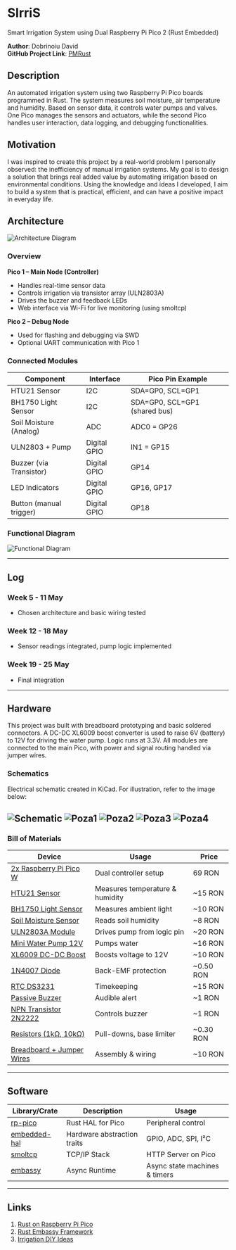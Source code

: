 # SIrriS

Smart Irrigation System using Dual Raspberry Pi Pico 2 (Rust Embedded)


**Author**: Dobrinoiu David \
**GitHub Project Link**: [PMRust](https://github.com/UPB-PMRust-Students/proiect-david1203d)



## Description

An automated irrigation system using two Raspberry Pi Pico boards programmed in Rust.
The system measures soil moisture, air temperature and humidity. 
Based on sensor data, it controls water pumps and valves. One Pico manages the sensors
and actuators, while the second Pico handles user interaction, data logging, 
and debugging functionalities.

## Motivation

I was inspired to create this project by a real-world problem I personally observed: 
the inefficiency of manual irrigation systems. My goal is to design a solution that 
brings real added value by automating irrigation based on environmental conditions. 
Using the knowledge and ideas I developed, I aim to build a system that is practical, 
efficient, and can have a positive impact in everyday life.


## Architecture

![Architecture Diagram](Diag_arh.svg)

### Overview

**Pico 1 – Main Node (Controller)**
- Handles real-time sensor data
- Controls irrigation via transistor array (ULN2803A)
- Drives the buzzer and feedback LEDs
- Web interface via Wi-Fi for live monitoring (using smoltcp)

**Pico 2 – Debug Node**
- Used for flashing and debugging via SWD
- Optional UART communication with Pico 1

### Connected Modules

| Component | Interface | Pico Pin Example |
|----------|-----------|------------------|
| HTU21 Sensor | I2C | SDA=GP0, SCL=GP1 |
| BH1750 Light Sensor | I2C | SDA=GP0, SCL=GP1 (shared bus) |
| Soil Moisture (Analog) | ADC | ADC0 = GP26 |
| ULN2803 + Pump | Digital GPIO | IN1 = GP15 |
| Buzzer (via Transistor) | Digital GPIO | GP14 |
| LED Indicators | Digital GPIO | GP16, GP17 |
| Button (manual trigger) | Digital GPIO | GP18 |


### Functional Diagram

![Functional Diagram](Diag_func.svg)

---

## Log

### Week 5 - 11 May
- Chosen architecture and basic wiring tested

### Week 12 - 18 May
- Sensor readings integrated, pump logic implemented

### Week 19 - 25 May
- Final integration

---

## Hardware

This project was built with breadboard prototyping and basic soldered connectors. A DC-DC XL6009 boost converter is used to raise 6V (battery) to 12V for driving the water pump. Logic runs at 3.3V. All modules are connected to the main Pico, with power and signal routing handled via jumper wires.

### Schematics

Electrical schematic created in KiCad. For illustration, refer to the image below:

![Schematic](Schematic.svg)
![Poza1](Poza1.webp)
![Poza2](Poza2.webp)
![Poza3](Poza3.webp)
![Poza4](Poza4.webp)
---

### Bill of Materials

| Device | Usage | Price |
|--------|-------|-------|
| [2x Raspberry Pi Pico W](https://www.optimusdigital.ro/en/raspberry-pi-boards/12394-raspberry-pi-pico-w.html) | Dual controller setup | 69 RON |
| [HTU21 Sensor](https://www.optimusdigital.ro/ro/senzori-temperatura/1193-senzor-de-temperatura-si-umiditate-htu21.html) | Measures temperature & humidity | ~15 RON |
| [BH1750 Light Sensor](https://www.optimusdigital.ro/ro/senzori-lumina/3103-senzor-de-lumina-bh1750.html) | Measures ambient light | ~10 RON |
| [Soil Moisture Sensor](https://ardushop.ro/ro/senzori/1286-modul-senzor-umiditate-sol-higrometru-6427854018571.html) | Reads soil humidity | ~8 RON |
| [ULN2803A Module](https://www.optimusdigital.ro/ro/module/6822-modul-uln2803a-8x-transistor-darlington.html) | Drives pump from logic pin | ~20 RON |
| [Mini Water Pump 12V](https://www.optimusdigital.ro/ro/motoare-pompe/360-mini-pompa-de-apa-3-6v-dc.html) | Pumps water | ~16 RON |
| [XL6009 DC-DC Boost](https://www.optimusdigital.ro/ro/alimentare/1379-convertor-xl6009.html) | Boosts voltage to 12V | ~10 RON |
| [1N4007 Diode](https://www.optimusdigital.ro/ro/diode/4713-dioda-redresare-1n4007.html) | Back-EMF protection | ~0.50 RON |
| [RTC DS3231](https://www.optimusdigital.ro/ro/ceasuri-in-timp-real-rtc/2066-modul-rtc-ds3231-i2c.html) | Timekeeping | ~15 RON |
| [Passive Buzzer](https://www.optimusdigital.ro/ro/buzzer/123-buzzer-pasiv-5v.html) | Audible alert | ~1 RON |
| [NPN Transistor 2N2222](https://www.optimusdigital.ro/ro/tranzistoare/2752-tranzistor-npn-2n2222.html) | Controls buzzer | ~1 RON |
| [Resistors (1kΩ, 10kΩ)](https://www.optimusdigital.ro/ro/rezistoare/5885-rezistor-14w-1kω-1-.html) | Pull-downs, base limiter | ~0.30 RON |
| [Breadboard + Jumper Wires](https://www.optimusdigital.ro/ro/accesorii/1995-breadboard-kit-cu-cabluri-jumper.html) | Assembly & wiring | ~10 RON |

---

## Software

| Library/Crate | Description | Usage |
|---------------|-------------|--------|
| [rp-pico](https://github.com/rp-rs/rp-hal) | Rust HAL for Pico | Peripheral control |
| [embedded-hal](https://github.com/rust-embedded/embedded-hal) | Hardware abstraction traits | GPIO, ADC, SPI, I²C |
| [smoltcp](https://github.com/smoltcp-rs/smoltcp) | TCP/IP Stack | HTTP Server on Pico |
| [embassy](https://embassy.dev/) | Async Runtime | Async state machines & timers |

---

## Links

1. [Rust on Raspberry Pi Pico](https://docs.rust-embedded.org/discovery/f3discovery/03-setup/index.html)
2. [Rust Embassy Framework](https://embassy.dev/)
3. [Irrigation DIY Ideas](https://projects.raspberrypi.org/en/projects/plant-watering-system)